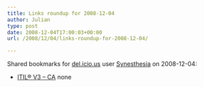 ```yaml
---
title: Links roundup for 2008-12-04
author: Julian
type: post
date: 2008-12-04T17:00:03+00:00
url: /2008/12/04/links-roundup-for-2008-12-04/

---
```

Shared bookmarks for [del.icio.us][1] user [Synesthesia][2] on 2008-12-04:

  * [ITIL&reg; V3 &#8211; CA][3] 
    none</li> </ul>

 [1]: https://del.icio.us/
 [2]: https://del.icio.us/synesthesia
 [3]: https://www.ca.com/us/products/collateral.aspx?cid=165786